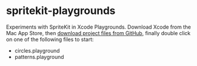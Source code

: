 # spritekit-playgrounds

Experiments with SpriteKit in Xcode Playgrounds. Download Xcode from the Mac App Store, then [download project files from GitHub](https://github.com/pixelate/spritekit-playgrounds/archive/master.zip), finally double click on one of the following files to start:

* circles.playground
* patterns.playground